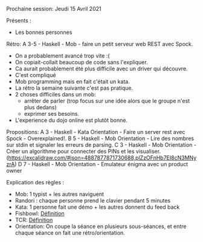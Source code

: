 Prochaine session: Jeudi 15 Avril 2021

Présents :
- Les bonnes personnes


Rétro: A 3-5 - Haskell - Mob - faire un petit serveur web REST avec Spock.
* On a probablement avancé trop vite :(
* On copiait-collait beaucoup de code sans l'expliquer.
* Ca aurait probablement été plus difficile avec un driver qui découvre.
* C'est compliqué
* Mob programming mais en fait c'était un kata.
* La rétro la semaine suivante c'est pas pratique.
* 2 choses difficiles dans un mob:
  - arrêter de parler (trop focus sur une idée alors que le groupe n'est plus dedans)
  - exprimer ses besoins.
* L'experience du dojo online est plutôt bonne. 

Propositions:
A 3 - Haskell - Kata Orientation - Faire un server rest avec Spock - Overexplained!.
B 5 - Haskell - Mob Orientation  - Lire des nombres sur stdin et signaler les erreurs de parsing.
C 3 - Haskell - Mob Orientation  - Créer un algorithme pour connecter des PINs et les visualiser. (https://excalidraw.com/#json=4887877871730688,plZzOFnHb7EI8cN3MNyzrA)
D 7 - Haskell - Mob Orientation  - Emulateur énigma avec un product owner

Explication des règles :
* Mob: 1 typist + les autres naviguent
* Randori : chaque personne prend le clavier pendant 5 minutes
* Kata: 1 personne fait une démo + les autres donnent du feed back
* Fishbowl: [Définition](https://en.wikipedia.org/wiki/Fishbowl_(conversation))
* TCR: [Définition](https://medium.com/@kentbeck_7670/test-commit-revert-870bbd756864)
* Orientation: On coupe la séance en plusieurs sous-séances, et entre chaque
  séance on fait une rétro/orientation.
